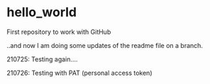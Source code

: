 # hello_world
First repository to work with GitHub

..and now I am doing some updates of the readme file on a branch.

210725: Testing again....

210726: Testing with PAT (personal access token)
